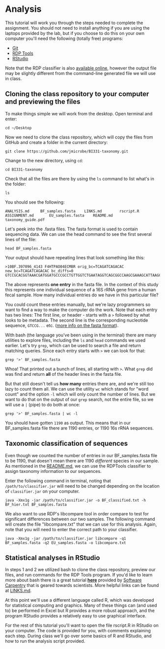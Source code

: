# Analysis

This tutorial will work you through the steps needed to complete the assignment. You should not need to install anything if you are using the laptops provided by the lab, but if you choose to do this on your own computer you'll need the following (totally free) programs:

* [Git](https://git-scm.com/book/en/v2/Getting-Started-Installing-Git)
* [RDP Tools](https://github.com/rdpstaff/RDPTools)
* [RStudio](https://www.rstudio.com/products/rstudio/download/)

Note that the RDP classifier is also [available online](https://rdp.cme.msu.edu/classifier/classifier.jsp), however the output file may be slightly different from the command-line generated file we will use in class.

## Cloning the class repository to your computer and previewing the files
To make things simple we will work from the desktop. Open terminal and enter:
```
cd ~/Desktop
```
Now we need to clone the class repository, which will copy the files from GitHub and create a folder in the current directory:

```
git clone https://github.com/jmicrobe/BI331-taxonomy.git
```
Change to the new directory, using `cd`:
```
cd BI331-taxonomy
```
Check that all the files are there by using the `ls` command to list what's in the folder:
```
ls
```
You should see the following:
```
ANALYSIS.md		BF_samples.fasta	LINKS.md		rscript.R
ASSIGNMENT.md		EU_samples.fasta	README.md		taxonomy_guide.pdf
```
Let's peek into the .fasta files. The fasta format is used to contain sequencing data. We can use the head command to see the first several lines of the file:

```
head BF_samples.fasta
```

Your output should have repeating lines that look something like this:
```
>10BF.397096_4143 F4HTPAO04ECMBR orig_bc=TCAGATCAGACAC new_bc=TCAGATCAGACAC bc_diffs=0
GTCCGCACGGTAAACGATGGATGCCCGCCTGTTGGTCTGAATAGGTCAGCGGCCAAGCGAAAGCATTAAGCATCCCACCTGGGGAGTACGCCGGCAACGGTGAAACTCAAAGGAATTGACGGGGGCCCGCACAAGCGGAGGAACATGTGGTTTAATTCGATGATACGCGAGGAACCTTACCCGGGCTTGAATTGCAGAGGAAGGATTTGGAGACAATGACGCCCTTCGGGGTCGTCTGTGAAGGTG
```
The above represents **one entry** in the fasta file. In the context of this study this represents one individual sequence of a 16S rRNA gene from a human fecal sample. How many individual entries do we have in this particular file?

You could count these entries manually, but we're lazy programmers so want to find a way to make the computer do the work. Note that each entry has two lines: The first line, or header - starts with a `>` followed by what looks to be metadata. The second line is the corresponding nucleotide sequence, `GTCCG...` etc. ([more info on the fasta format](https://en.wikipedia.org/wiki/FASTA_format)).

With bash (the language you've been using in the terminal) there are many utilities to explore files, including the `ls` and `head` commands we used earlier. Let's try `grep`, which can be used to search a file and return matching queries. Since each entry starts with `>` we can look for that:

```
grep '>' BF_samples.fasta
```
Whoa! That printed out a bunch of lines, all starting with `>`. What `grep` did was find and return **all** of the header lines in the fasta file.

But that still doesn't tell us **how many** entries there are, and we're still too lazy to count them all. We can use the utility `wc` which stands for "word count" and the option `-l` which will only count the number of lines. But we want to do that on the output of our `grep` search, not the entire file, so we will use a `|` (pipe) to do both at once:

```
grep '>' BF_samples.fasta | wc -l
```
You should have gotten `1190` as output. This means that in our BF_samples.fasta file there are 1190 entries, or 1190 16s rRNA sequences.

## Taxonomic classification of sequences

Even though we counted the number of entries in our BF_samples.fasta file to be 1190, that doesn't mean there are 1190 *different* species in our sample. As mentioned in the [README.md](https://github.com/jmicrobe/BI331-taxonomy/blob/master/README.md), we can use the RDPTools classifier to assign taxonomy information to our sequences.

Enter the following command in terminal, noting that `/path/to/classifier.jar` will need to be changed depending on the location of `classifier.jar` on your computer.

```
java -Xmx1g -jar /path/to/classifier.jar -o BF_classified.txt -h BF_hier.txt BF_samples.fasta
```

We also want to use RDP's libcompare tool in order compare to test for significant differences between our two samples. The following command will create the file "libcompare.txt" that we can use for this analysis. Again, note that you will need to enter the correct path to your classifier.
```
java -Xmx1g -jar /path/to/classifier.jar libcompare -q1 BF_samples.fasta -q2 EU_samples.fasta -o libcompare.txt
```

## Statistical analyses in RStudio
In steps 1 and 2 we utilized bash to clone the class repository, preview our files, and run commands for the RDP Tools program. If you'd like to learn more about bash there is a great tutorial [**here**](http://swcarpentry.github.io/shell-novice/) provided by [Software Carpentry](http://software-carpentry.org/) that is geared towards scientists. More helpful links can be found at [LINKS.md](https://github.com/jmicrobe/BI331-taxonomy/blob/master/LINKS.md).

At this point we'll use a different language called R, which was developed for statistical computing and graphics. Many of these things can (and used to) be performed in Excel but R provides a more robust approach, and the program RStudio provides a relatively easy to use graphical interface.

For the rest of this tutorial you'll want to open the file rscript.R in RStudio on your computer. The code is provided for you, with comments explaining each step. During class we'll go over some basics of R and RStudio, and how to run the analysis script provided.
